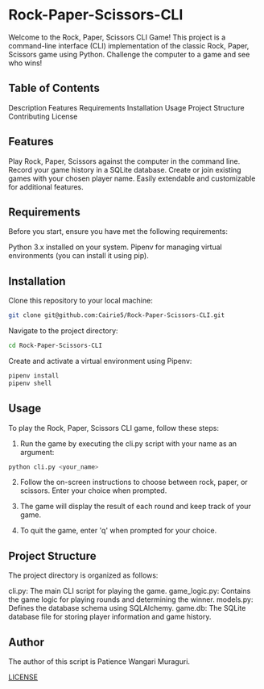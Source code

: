 # Rock-Paper-Scissors-CLI
Welcome to the Rock, Paper, Scissors CLI Game! This project is a command-line interface (CLI) implementation of the classic Rock, Paper, Scissors game using Python. Challenge the computer to a game and see who wins!

## Table of Contents
Description
Features
Requirements
Installation
Usage
Project Structure
Contributing
License

## Features
Play Rock, Paper, Scissors against the computer in the command line.
Record your game history in a SQLite database.
Create or join existing games with your chosen player name.
Easily extendable and customizable for additional features.

## Requirements
Before you start, ensure you have met the following requirements:

Python 3.x installed on your system.
Pipenv for managing virtual environments (you can install it using pip).

## Installation
Clone this repository to your local machine:

```bash
git clone git@github.com:Cairie5/Rock-Paper-Scissors-CLI.git
```

Navigate to the project directory:

```bash
cd Rock-Paper-Scissors-CLI
```

Create and activate a virtual environment using Pipenv:

```bash
pipenv install
pipenv shell
```
## Usage
To play the Rock, Paper, Scissors CLI game, follow these steps:

1. Run the game by executing the cli.py script with your name as an argument:

```bash
python cli.py <your_name>
```

2. Follow the on-screen instructions to choose between rock, paper, or scissors. Enter your choice when prompted.

3. The game will display the result of each round and keep track of your game.

4. To quit the game, enter 'q' when prompted for your choice.

## Project Structure
The project directory is organized as follows:

cli.py: The main CLI script for playing the game.
game_logic.py: Contains the game logic for playing rounds and determining the winner.
models.py: Defines the database schema using SQLAlchemy.
game.db: The SQLite database file for storing player information and game history.

## Author
The author of this script is Patience Wangari Muraguri.

[LICENSE](https://github.com/Cairie5/Rock-Paper-Scissors-CLI/blob/main/LICENSE)
